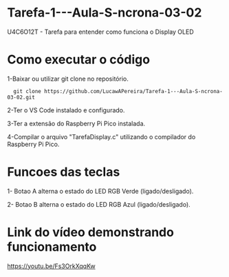 # Tarefa-1---Aula-S-ncrona-03-02
U4C6O12T - Tarefa para entender como funciona o Display OLED

# Como executar o código
1-Baixar ou utilizar git clone no repositório.

      git clone https://github.com/LucawAPereira/Tarefa-1---Aula-S-ncrona-03-02.git
      
2-Ter o VS Code instalado e configurado.

3-Ter a extensão do Raspberry Pi Pico instalada.

4-Compilar o arquivo "TarefaDisplay.c" utilizando o compilador do Raspberry Pi Pico.

# Funcoes das teclas
1- Botao A alterna o estado do LED RGB Verde (ligado/desligado).

2- Botao B alterna o estado do LED RGB Azul (ligado/desligado).

# Link do vídeo demonstrando funcionamento

https://youtu.be/Fs3OrkXqqKw

